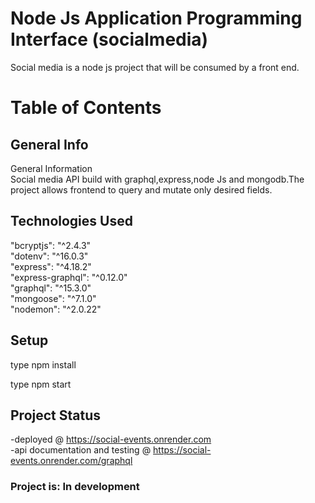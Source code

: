 
# Node Js Application Programming Interface (socialmedia)

Social media is a node js project that will be consumed by a front end. 


# Table of Contents

## General Info  
General Information  
Social media API build with graphql,express,node Js and mongodb.The project allows frontend to query and mutate only desired fields.



## Technologies Used  
   "bcryptjs": "^2.4.3"  
    "dotenv": "^16.0.3"  
    "express": "^4.18.2"  
    "express-graphql": "^0.12.0"  
    "graphql": "^15.3.0"  
    "mongoose": "^7.1.0"  
    "nodemon": "^2.0.22"   
    

## Setup
type npm install 

type npm start 



## Project Status
-deployed @   https://social-events.onrender.com  
-api documentation and testing  @ https://social-events.onrender.com/graphql  
### Project is: In development



